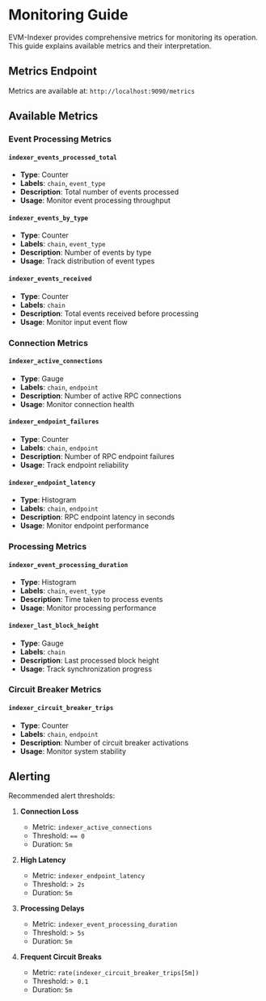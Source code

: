# Monitoring Guide

EVM-Indexer provides comprehensive metrics for monitoring its operation. This guide explains available metrics and their interpretation.

## Metrics Endpoint

Metrics are available at: `http://localhost:9090/metrics`

## Available Metrics

### Event Processing Metrics

#### `indexer_events_processed_total`
- **Type**: Counter
- **Labels**: `chain`, `event_type`
- **Description**: Total number of events processed
- **Usage**: Monitor event processing throughput

#### `indexer_events_by_type`
- **Type**: Counter
- **Labels**: `chain`, `event_type`
- **Description**: Number of events by type
- **Usage**: Track distribution of event types

#### `indexer_events_received`
- **Type**: Counter
- **Labels**: `chain`
- **Description**: Total events received before processing
- **Usage**: Monitor input event flow

### Connection Metrics

#### `indexer_active_connections`
- **Type**: Gauge
- **Labels**: `chain`, `endpoint`
- **Description**: Number of active RPC connections
- **Usage**: Monitor connection health

#### `indexer_endpoint_failures`
- **Type**: Counter
- **Labels**: `chain`, `endpoint`
- **Description**: Number of RPC endpoint failures
- **Usage**: Track endpoint reliability

#### `indexer_endpoint_latency`
- **Type**: Histogram
- **Labels**: `chain`, `endpoint`
- **Description**: RPC endpoint latency in seconds
- **Usage**: Monitor endpoint performance

### Processing Metrics

#### `indexer_event_processing_duration`
- **Type**: Histogram
- **Labels**: `chain`, `event_type`
- **Description**: Time taken to process events
- **Usage**: Monitor processing performance

#### `indexer_last_block_height`
- **Type**: Gauge
- **Labels**: `chain`
- **Description**: Last processed block height
- **Usage**: Track synchronization progress

### Circuit Breaker Metrics

#### `indexer_circuit_breaker_trips`
- **Type**: Counter
- **Labels**: `chain`, `endpoint`
- **Description**: Number of circuit breaker activations
- **Usage**: Monitor system stability

## Alerting

Recommended alert thresholds:

1. **Connection Loss**
   - Metric: `indexer_active_connections`
   - Threshold: `== 0`
   - Duration: `5m`

2. **High Latency**
   - Metric: `indexer_endpoint_latency`
   - Threshold: `> 2s`
   - Duration: `5m`

3. **Processing Delays**
   - Metric: `indexer_event_processing_duration`
   - Threshold: `> 5s`
   - Duration: `5m`

4. **Frequent Circuit Breaks**
   - Metric: `rate(indexer_circuit_breaker_trips[5m])`
   - Threshold: `> 0.1`
   - Duration: `5m`